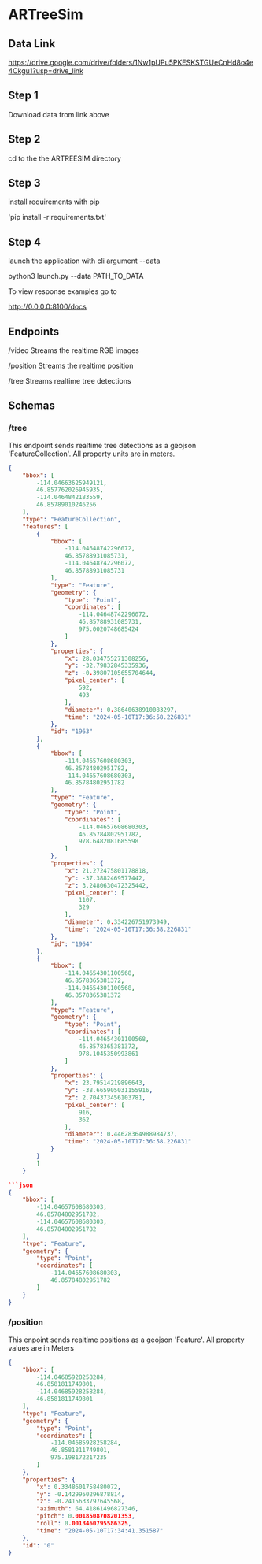 # ARTreeSim


## Data Link
https://drive.google.com/drive/folders/1Nw1pUPu5PKESKSTGUeCnHd8o4e4Ckgu1?usp=drive_link


## Step 1
Download data from link above

## Step 2
cd to the the ARTREESIM directory

## Step 3
install requirements with pip

'pip install -r requirements.txt'

## Step 4
launch the application with cli argument --data

python3 launch.py --data PATH_TO_DATA


To view response examples go to

http://0.0.0.0:8100/docs


## Endpoints

/video 
Streams the realtime RGB images

/position
Streams the realtime position

/tree
Streams realtime tree detections

## Schemas

### /tree
This endpoint sends realtime tree detections as a geojson 'FeatureCollection'. All property units are in meters.

```json
{
    "bbox": [
        -114.04663625949121,
        46.857762026945935,
        -114.0464842183559,
        46.85789010246256
    ],
    "type": "FeatureCollection",
    "features": [
        {
            "bbox": [
                -114.04648742296072,
                46.85788931085731,
                -114.04648742296072,
                46.85788931085731
            ],
            "type": "Feature",
            "geometry": {
                "type": "Point",
                "coordinates": [
                    -114.04648742296072,
                    46.85788931085731,
                    975.0020748685424
                ]
            },
            "properties": {
                "x": 28.034755271308256,
                "y": -32.79832845335936,
                "z": -0.39807105655704644,
                "pixel_center": [
                    592,
                    493
                ],
                "diameter": 0.38640638910083297,
                "time": "2024-05-10T17:36:58.226831"
            },
            "id": "1963"
        },
        {
            "bbox": [
                -114.04657608680303,
                46.85784802951782,
                -114.04657608680303,
                46.85784802951782
            ],
            "type": "Feature",
            "geometry": {
                "type": "Point",
                "coordinates": [
                    -114.04657608680303,
                    46.85784802951782,
                    978.6482081685598
                ]
            },
            "properties": {
                "x": 21.272475801178818,
                "y": -37.3882469577442,
                "z": 3.2480630472325442,
                "pixel_center": [
                    1107,
                    329
                ],
                "diameter": 0.334226751973949,
                "time": "2024-05-10T17:36:58.226831"
            },
            "id": "1964"
        },
        {
            "bbox": [
                -114.04654301100568,
                46.8578365381372,
                -114.04654301100568,
                46.8578365381372
            ],
            "type": "Feature",
            "geometry": {
                "type": "Point",
                "coordinates": [
                    -114.04654301100568,
                    46.8578365381372,
                    978.1045350993861
                ]
            },
            "properties": {
                "x": 23.79514219896643,
                "y": -38.665905031155916,
                "z": 2.704373456103781,
                "pixel_center": [
                    916,
                    362
                ],
                "diameter": 0.44628364988984737,
                "time": "2024-05-10T17:36:58.226831"
            }
        }
        ]
    }

```json
{
    "bbox": [
        -114.04657608680303,
        46.85784802951782,
        -114.04657608680303,
        46.85784802951782
    ],
    "type": "Feature",
    "geometry": {
        "type": "Point",
        "coordinates": [
            -114.04657608680303,
            46.85784802951782
        ]
    }
}
```

### /position
This enpoint sends realtime positions as a geojson 'Feature'.
All property values are in Meters

```json
{
    "bbox": [
        -114.04685928258284,
        46.8581811749801,
        -114.04685928258284,
        46.8581811749801
    ],
    "type": "Feature",
    "geometry": {
        "type": "Point",
        "coordinates": [
            -114.04685928258284,
            46.8581811749801,
            975.198172217235
        ]
    },
    "properties": {
        "x": 0.3348601758480072,
        "y": -0.1429950296878814,
        "z": -0.2415633797645568,
        "azimuth": 64.41861496827346,
        "pitch": 0.0018508708201353,
        "roll": 0.0013460795586325,
        "time": "2024-05-10T17:34:41.351587"
    },
    "id": "0"
}
```
